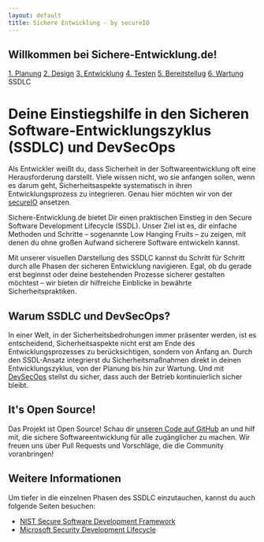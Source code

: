 ```yaml
---
layout: default
title: Sichere Entwicklung - by secureIO
---
```


## Willkommen bei Sichere-Entwicklung.de!

<div class="circle">
  <a href="/pages/planung/" class="segment planung"><span>1. Planung</span></a>
  <a href="/pages/design/" class="segment design"><span>2. Design</span></a>
  <a href="/pages/entwicklung/" class="segment entwicklung"><span>3. Entwicklung</span></a>
  <a href="/pages/testen/" class="segment testen"><span>4. Testen</span></a>
  <a href="/pages/bereitstellung/" class="segment bereitstellung"><span>5. Bereitstellug</span></a>
  <a href="/pages/wartung/" class="segment wartung"><span>6. Wartung</span></a>
  <div class="circle-text">SSDLC</div>
</div>

# Deine Einstiegshilfe in den Sicheren Software-Entwicklungszyklus (SSDLC) und DevSecOps

Als Entwickler weißt du, dass Sicherheit in der Softwareentwicklung oft eine Herausforderung darstellt. Viele wissen nicht, wo sie anfangen sollen, wenn es darum geht, Sicherheitsaspekte systematisch in ihren Entwicklungsprozess zu integrieren. Genau hier möchten wir von der [secureIO](https://www.secure-io.de/) ansetzen.

Sichere-Entwicklung.de bietet Dir einen praktischen Einstieg in den Secure Software Development Lifecycle (SSDL). Unser Ziel ist es, dir einfache Methoden und Schritte – sogenannte Low Hanging Fruits – zu zeigen, mit denen du ohne großen Aufwand sicherere Software entwickeln kannst.

Mit unserer visuellen Darstellung des SSDLC kannst du Schritt für Schritt durch alle Phasen der sicheren Entwicklung navigieren. Egal, ob du gerade erst beginnst oder deine bestehenden Prozesse sicherer gestalten möchtest – wir bieten dir hilfreiche Einblicke in bewährte Sicherheitspraktiken.

## Warum SSDLC und DevSecOps?

In einer Welt, in der Sicherheitsbedrohungen immer präsenter werden, ist es entscheidend, Sicherheitsaspekte nicht erst am Ende des Entwicklungsprozesses zu berücksichtigen, sondern von Anfang an. Durch den SSDL-Ansatz integrierst du Sicherheitsmaßnahmen direkt in deinen Entwicklungszyklus, von der Planung bis hin zur Wartung. Und mit [DevSecOps](/pages/dev_sec_ops) stellst du sicher, dass auch der Betrieb kontinuierlich sicher bleibt.


## It's Open Source!

Das Projekt ist Open Source! Schau dir [unseren Code auf GitHub](https://github.com/secureIO-GmbH/sichere-entwicklung/) an und hilf mit, die sichere Softwareentwicklung für alle zugänglicher zu machen. Wir freuen uns über Pull Requests und Vorschläge, die die Community voranbringen!

## Weitere Informationen

Um tiefer in die einzelnen Phasen des SSDLC einzutauchen, kannst du auch folgende Seiten besuchen:

- [NIST Secure Software Development Framework](https://csrc.nist.gov/publications/detail/sp/800-218/final)
- [Microsoft Security Development Lifecycle](https://www.microsoft.com/en-us/securityengineering/sdl)
